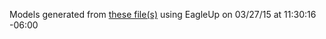 Models generated from [these file(s)](https://raw.github.com/sparkfun/Breadboard_Power_Supply_Stick_3.3V-1.8V/e20de092731a95e48035bd819808cd0199bded37/Hardware/SparkFun_Breadboard_Power_Supply-3.3-1.8SMD.brd) using EagleUp on 03/27/15 at 11:30:16 -06:00
